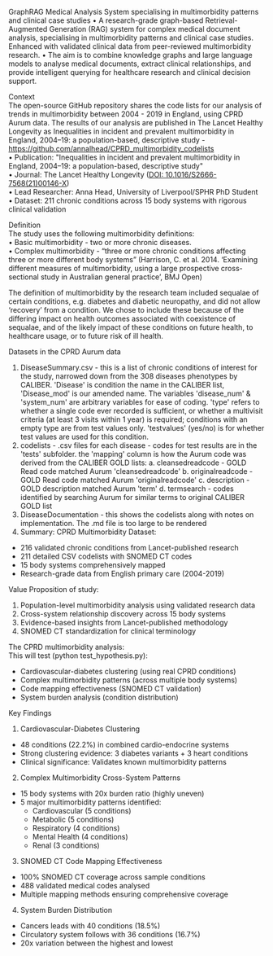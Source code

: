GraphRAG Medical Analysis System specialising in multimorbidity patterns and clinical case studies
•	A research-grade graph-based Retrieval-Augmented Generation (RAG) system for complex medical document analysis, specialising in multimorbidity patterns and clinical case studies. Enhanced with validated clinical data from peer-reviewed multimorbidity research.
•	The aim is to combine knowledge graphs and large language models to analyse medical documents, extract clinical relationships, and provide intelligent querying for healthcare research and clinical decision support.

Context  
The open-source GitHub repository shares the code lists for our analysis of trends in multimorbidity between 2004 - 2019 in England, using CPRD Aurum data. The results of our analysis are published in The Lancet Healthy Longevity as Inequalities in incident and prevalent multimorbidity in England, 2004–19: a population-based, descriptive study - https://github.com/annalhead/CPRD_multimorbidity_codelists  
•	Publication: "Inequalities in incident and prevalent multimorbidity in England, 2004–19: a population-based, descriptive study"  
•	Journal: The Lancet Healthy Longevity ([DOI: 10.1016/S2666-7568(21)00146-X](https://doi.org/10.1016/S2666-7568(21)00146-X))  
•	Lead Researcher: Anna Head, University of Liverpool/SPHR PhD Student  
•	Dataset: 211 chronic conditions across 15 body systems with rigorous clinical validation

Definition  
The study uses the following multimorbidity definitions:  
•	Basic multimorbidity - two or more chronic diseases.  
•	Complex multimorbidity - “three or more chronic conditions affecting three or more different body systems” (Harrison, C. et al. 2014. ‘Examining different measures of multimorbidity, using a large prospective cross-sectional study in Australian general practice’, BMJ Open)

The definition of multimorbidity by the research team included sequalae of certain conditions, e.g. diabetes and diabetic neuropathy, and did not allow ‘recovery’ from a condition. We chose to include these because of the differing impact on health outcomes associated with coexistence of sequalae, and of the likely impact of these conditions on future health, to healthcare usage, or to future risk of ill health.

Datasets in the CPRD Aurum data  
1.	DiseaseSummary.csv - this is a list of chronic conditions of interest for the study, narrowed down from the 308 diseases phenotypes by CALIBER. 'Disease' is condition the name in the CALIBER list, 'Disease_mod' is our amended name. The variables 'disease_num' & 'system_num' are arbitrary variables for ease of coding. 'type' refers to whether a single code ever recorded is sufficient, or whether a multivisit criteria (at least 3 visits within 1 year) is required; conditions with an empty type are from test values only. 'testvalues' (yes/no) is for whether test values are used for this condition.
2.	codelists - .csv files for each disease - codes for test results are in the 'tests' subfolder. the 'mapping' column is how the Aurum code was derived from the CALIBER GOLD lists: a. cleansedreadcode - GOLD Read code matched Aurum 'cleansedreadcode' b. originalreadcode - GOLD Read code matched Aurum 'originalreadcode' c. description - GOLD description matched Aurum 'term' d. termsearch - codes identified by searching Aurum for similar terms to original CALIBER GOLD list
3.	DiseaseDocumentation - this shows the codelists along with notes on implementation. The .md file is too large to be rendered
4.	Summary: CPRD Multimorbidity Dataset:
  - 216 validated chronic conditions from Lancet-published research
  - 211 detailed CSV codelists with SNOMED CT codes
  - 15 body systems comprehensively mapped
  - Research-grade data from English primary care (2004-2019)

Value Proposition of study:  
  1. Population-level multimorbidity analysis using validated research data  
  2. Cross-system relationship discovery across 15 body systems  
  3. Evidence-based insights from Lancet-published methodology  
  4. SNOMED CT standardization for clinical terminology

The CPRD multimorbidity analysis:  
  This will test (python test_hypothesis.py):  
  - Cardiovascular-diabetes clustering (using real CPRD conditions)  
  - Complex multimorbidity patterns (across multiple body systems)  
  - Code mapping effectiveness (SNOMED CT validation)  
  - System burden analysis (condition distribution)

Key Findings  
  1. Cardiovascular-Diabetes Clustering  
  - 48 conditions (22.2%) in combined cardio-endocrine systems  
  - Strong clustering evidence: 3 diabetes variants + 3 heart conditions  
  - Clinical significance: Validates known multimorbidity patterns

  2. Complex Multimorbidity Cross-System Patterns  
  - 15 body systems with 20x burden ratio (highly uneven)  
  - 5 major multimorbidity patterns identified:  
    - Cardiovascular (5 conditions)  
    - Metabolic (5 conditions)  
    - Respiratory (4 conditions)  
    - Mental Health (4 conditions)  
    - Renal (3 conditions)

  3. SNOMED CT Code Mapping Effectiveness  
  - 100% SNOMED CT coverage across sample conditions  
  - 488 validated medical codes analysed  
  - Multiple mapping methods ensuring comprehensive coverage

  4. System Burden Distribution  
  - Cancers leads with 40 conditions (18.5%)  
  - Circulatory system follows with 36 conditions (16.7%)  
  - 20x variation between the highest and lowest
